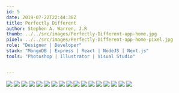 ```yaml
---
id: 5
date: 2019-07-22T22:44:38Z
title: Perfectly Different
author: Stephen A. Warren, J.R
thumb: ../../src/images/Perfectly-Different-app-home.jpg 
pixel: ../../src/images/Perfectly-Different-app-home-pixel.jpg 
role: "Designer | Developer"
stack: "MongoDB | Express | React | NodeJS | Next.js"
tools: "Photoshop | Illustrator | Visual Studio"


---
```


![](../../src/images/Perfectly-Different-note.jpg)
![](../../src/images/Perfectly-Different-home.jpg)
![](../../src/images/Perfectly-Different-brief.jpg)
![](../../src/images/Perfectly-Different-quote.jpg)
![](../../src/images/Perfectly-Different-research.jpg)
![](../../src/images/Perfectly-Different-compare.jpg)
![](../../src/images/Perfectly-Different-interviews.jpg)
![](../../src/images/Perfectly-Different-user-type-1.jpg)
![](../../src/images/Perfectly-Different-user-type-2.jpg)
![](../../src/images/Perfectly-Different-user-needs.jpg)
![](../../src/images/Perfectly-Different-needs.jpg)
![](../../src/images/Perfectly-Different-requirements.jpg)
![](../../src/images/Perfectly-Different-scenarios.jpg)
![](../../src/images/Perfectly-Different-app-layout.jpg)
![](../../src/images/Perfectly-Different-app-pages.jpg)
![](../../src/images/Perfectly-Different-app-preview.jpg)
![](../../src/images/Perfectly-Different-thanks.jpg)
